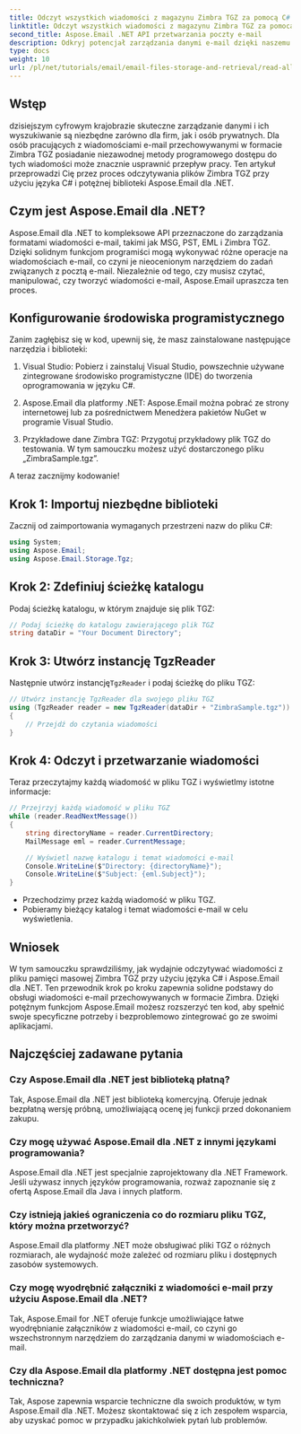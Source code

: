 ```yaml
---
title: Odczyt wszystkich wiadomości z magazynu Zimbra TGZ za pomocą C#
linktitle: Odczyt wszystkich wiadomości z magazynu Zimbra TGZ za pomocą C#
second_title: Aspose.Email .NET API przetwarzania poczty e-mail
description: Odkryj potencjał zarządzania danymi e-mail dzięki naszemu przewodnikowi krok po kroku dotyczącemu odczytywania plików Zimbra TGZ przy użyciu języka C# i biblioteki Aspose.Email dla .NET. Ten samouczek pomoże Ci wydajnie uzyskiwać dostęp do wiadomości e-mail i je przetwarzać.
type: docs
weight: 10
url: /pl/net/tutorials/email/email-files-storage-and-retrieval/read-all-messages-from-zimbra-tgz-storage/
---
```

## Wstęp

dzisiejszym cyfrowym krajobrazie skuteczne zarządzanie danymi i ich wyszukiwanie są niezbędne zarówno dla firm, jak i osób prywatnych. Dla osób pracujących z wiadomościami e-mail przechowywanymi w formacie Zimbra TGZ posiadanie niezawodnej metody programowego dostępu do tych wiadomości może znacznie usprawnić przepływ pracy. Ten artykuł przeprowadzi Cię przez proces odczytywania plików Zimbra TGZ przy użyciu języka C# i potężnej biblioteki Aspose.Email dla .NET.

## Czym jest Aspose.Email dla .NET?

Aspose.Email dla .NET to kompleksowe API przeznaczone do zarządzania formatami wiadomości e-mail, takimi jak MSG, PST, EML i Zimbra TGZ. Dzięki solidnym funkcjom programiści mogą wykonywać różne operacje na wiadomościach e-mail, co czyni je nieocenionym narzędziem do zadań związanych z pocztą e-mail. Niezależnie od tego, czy musisz czytać, manipulować, czy tworzyć wiadomości e-mail, Aspose.Email upraszcza ten proces.

## Konfigurowanie środowiska programistycznego

Zanim zagłębisz się w kod, upewnij się, że masz zainstalowane następujące narzędzia i biblioteki:

1. Visual Studio: Pobierz i zainstaluj Visual Studio, powszechnie używane zintegrowane środowisko programistyczne (IDE) do tworzenia oprogramowania w języku C#.

2. Aspose.Email dla platformy .NET: Aspose.Email można pobrać ze strony internetowej lub za pośrednictwem Menedżera pakietów NuGet w programie Visual Studio.

3. Przykładowe dane Zimbra TGZ: Przygotuj przykładowy plik TGZ do testowania. W tym samouczku możesz użyć dostarczonego pliku „ZimbraSample.tgz”.

A teraz zacznijmy kodowanie!

## Krok 1: Importuj niezbędne biblioteki

Zacznij od zaimportowania wymaganych przestrzeni nazw do pliku C#:

```csharp
using System;
using Aspose.Email;
using Aspose.Email.Storage.Tgz;
```

## Krok 2: Zdefiniuj ścieżkę katalogu

Podaj ścieżkę katalogu, w którym znajduje się plik TGZ:

```csharp
// Podaj ścieżkę do katalogu zawierającego plik TGZ
string dataDir = "Your Document Directory";
```

## Krok 3: Utwórz instancję TgzReader

 Następnie utwórz instancję`TgzReader` i podaj ścieżkę do pliku TGZ:

```csharp
// Utwórz instancję TgzReader dla swojego pliku TGZ
using (TgzReader reader = new TgzReader(dataDir + "ZimbraSample.tgz"))
{
    // Przejdź do czytania wiadomości
}
```

## Krok 4: Odczyt i przetwarzanie wiadomości

Teraz przeczytajmy każdą wiadomość w pliku TGZ i wyświetlmy istotne informacje:

```csharp
// Przejrzyj każdą wiadomość w pliku TGZ
while (reader.ReadNextMessage())
{
    string directoryName = reader.CurrentDirectory;
    MailMessage eml = reader.CurrentMessage;

    // Wyświetl nazwę katalogu i temat wiadomości e-mail
    Console.WriteLine($"Directory: {directoryName}");
    Console.WriteLine($"Subject: {eml.Subject}");
}
```

- Przechodzimy przez każdą wiadomość w pliku TGZ.
- Pobieramy bieżący katalog i temat wiadomości e-mail w celu wyświetlenia.


## Wniosek

W tym samouczku sprawdziliśmy, jak wydajnie odczytywać wiadomości z pliku pamięci masowej Zimbra TGZ przy użyciu języka C# i Aspose.Email dla .NET. Ten przewodnik krok po kroku zapewnia solidne podstawy do obsługi wiadomości e-mail przechowywanych w formacie Zimbra. Dzięki potężnym funkcjom Aspose.Email możesz rozszerzyć ten kod, aby spełnić swoje specyficzne potrzeby i bezproblemowo zintegrować go ze swoimi aplikacjami.

## Najczęściej zadawane pytania

### Czy Aspose.Email dla .NET jest biblioteką płatną?
Tak, Aspose.Email dla .NET jest biblioteką komercyjną. Oferuje jednak bezpłatną wersję próbną, umożliwiającą ocenę jej funkcji przed dokonaniem zakupu.

### Czy mogę używać Aspose.Email dla .NET z innymi językami programowania?
Aspose.Email dla .NET jest specjalnie zaprojektowany dla .NET Framework. Jeśli używasz innych języków programowania, rozważ zapoznanie się z ofertą Aspose.Email dla Java i innych platform.

### Czy istnieją jakieś ograniczenia co do rozmiaru pliku TGZ, który można przetworzyć?
Aspose.Email dla platformy .NET może obsługiwać pliki TGZ o różnych rozmiarach, ale wydajność może zależeć od rozmiaru pliku i dostępnych zasobów systemowych.

### Czy mogę wyodrębnić załączniki z wiadomości e-mail przy użyciu Aspose.Email dla .NET?
Tak, Aspose.Email for .NET oferuje funkcje umożliwiające łatwe wyodrębnianie załączników z wiadomości e-mail, co czyni go wszechstronnym narzędziem do zarządzania danymi w wiadomościach e-mail.

### Czy dla Aspose.Email dla platformy .NET dostępna jest pomoc techniczna?
Tak, Aspose zapewnia wsparcie techniczne dla swoich produktów, w tym Aspose.Email dla .NET. Możesz skontaktować się z ich zespołem wsparcia, aby uzyskać pomoc w przypadku jakichkolwiek pytań lub problemów.